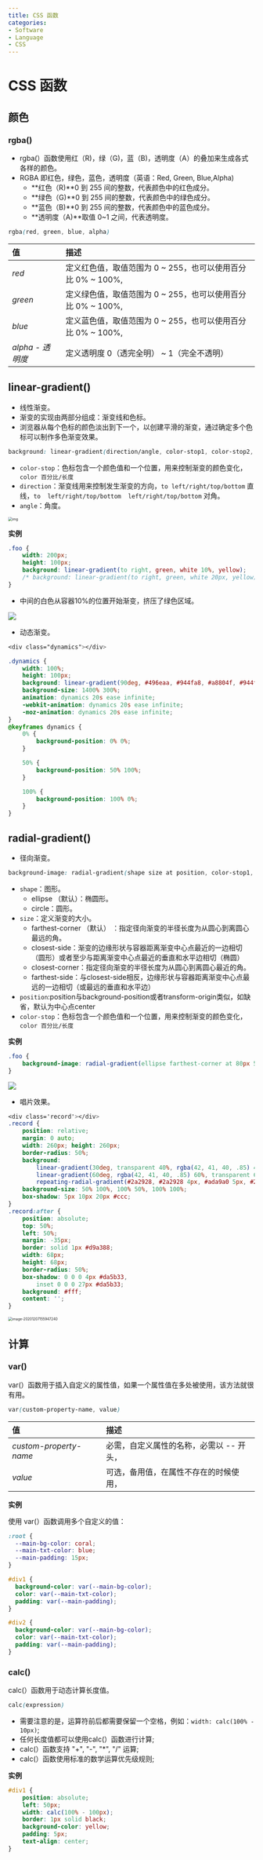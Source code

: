 ```yaml
---
title: CSS 函数
categories:
- Software
- Language
- CSS
---
```

# CSS 函数

## 颜色

### rgba()

- rgba(）函数使用红（R)，绿（G)，蓝（B)，透明度（A）的叠加来生成各式各样的颜色。
- RGBA 即红色，绿色，蓝色，透明度（英语：Red, Green, Blue,Alpha)
    - **红色（R)**0 到 255 间的整数，代表颜色中的红色成分。
    - **绿色（G)**0 到 255 间的整数，代表颜色中的绿色成分。
    - **蓝色（B)**0 到 255 间的整数，代表颜色中的蓝色成分。
    - **透明度（A)**取值 0~1 之间，代表透明度。

```css
rgba(red, green, blue, alpha)
```

| 值               | 描述                                                         |
| :--------------- | :----------------------------------------------------------- |
| *red*            | 定义红色值，取值范围为 0 ~ 255，也可以使用百分比 0% ~ 100%, |
| *green*          | 定义绿色值，取值范围为 0 ~ 255，也可以使用百分比 0% ~ 100%, |
| *blue*           | 定义蓝色值，取值范围为 0 ~ 255，也可以使用百分比 0% ~ 100%, |
| *alpha - 透明度* | 定义透明度 0（透完全明） ~ 1（完全不透明）                   |

## linear-gradient()

- 线性渐变。
- 渐变的实现由两部分组成：渐变线和色标。
- 浏览器从每个色标的颜色淡出到下一个，以创建平滑的渐变，通过确定多个色标可以制作多色渐变效果。

```css
background: linear-gradient(direction/angle, color-stop1, color-stop2, ...);
```

- `color-stop`：色标包含一个颜色值和一个位置，用来控制渐变的颜色变化，`color 百分比/长度`
- `direction`：渐变线用来控制发生渐变的方向，`to left/right/top/bottom` 直线，`to  left/right/top/bottom  left/right/top/bottom` 对角。
- `angle`：角度。

<img src="https://raw.githubusercontent.com/LuShan123888/Files/main/Pictures/2020-12-10-2020-12-07-1-7327147.jpeg" alt="img" style="zoom:50%;" />

**实例**

```css
.foo {
    width: 200px;
    height: 100px;
    background: linear-gradient(to right, green, white 10%, yellow);
    /* background: linear-gradient(to right, green, white 20px, yellow); 等同 */
}
```

- 中间的白色从容器10%的位置开始渐变，挤压了绿色区域。

![](https://raw.githubusercontent.com/LuShan123888/Files/main/Pictures/2020-12-10-2020-12-07-image-20201207155150568.png)

- 动态渐变。

```css
<div class="dynamics"></div>

.dynamics {
    width: 100%;
    height: 100px;
    background: linear-gradient(90deg, #496eaa, #944fa8, #a8804f, #944fa8, #496eaa);
    background-size: 1400% 300%;
    animation: dynamics 20s ease infinite;
    -webkit-animation: dynamics 20s ease infinite;
    -moz-animation: dynamics 20s ease infinite;
}
@keyframes dynamics {
    0% {
        background-position: 0% 0%;
    }

    50% {
        background-position: 50% 100%;
    }

    100% {
        background-position: 100% 0%;
    }
}
```

## radial-gradient()

- 径向渐变。

```css
background-image: radial-gradient(shape size at position, color-stop1, color-stop2,...);
```

- `shape`：图形。
    - ellipse （默认）：椭圆形。
    - circle：圆形。
- `size`：定义渐变的大小。
    - farthest-corner （默认） ：指定径向渐变的半径长度为从圆心到离圆心最远的角。
    - closest-side：渐变的边缘形状与容器距离渐变中心点最近的一边相切（圆形）或者至少与距离渐变中心点最近的垂直和水平边相切（椭圆）
    - closest-corner：指定径向渐变的半径长度为从圆心到离圆心最近的角。
    - farthest-side：与closest-side相反，边缘形状与容器距离渐变中心点最远的一边相切（或最远的垂直和水平边）
- `position`:position与background-position或者transform-origin类似，如缺省，默认为中心点center
- `color-stop`：色标包含一个颜色值和一个位置，用来控制渐变的颜色变化，`color 百分比/长度`

**实例**

```css
.foo {
    background-image: radial-gradient(ellipse farthest-corner at 80px 50px, red, yellow, green);
}
```

![](https://raw.githubusercontent.com/LuShan123888/Files/main/Pictures/2020-12-10-2020-12-07-image-20201207155646510.png)

- 唱片效果。

```css
<div class='record'></div>
.record {
    position: relative;
    margin: 0 auto;
    width: 260px; height: 260px;
    border-radius: 50%;
    background:
        linear-gradient(30deg, transparent 40%, rgba(42, 41, 40, .85) 40%) no-repeat 100% 0,
        linear-gradient(60deg, rgba(42, 41, 40, .85) 60%, transparent 60%) no-repeat 0 100%,
        repeating-radial-gradient(#2a2928, #2a2928 4px, #ada9a0 5px, #2a2928 6px);
    background-size: 50% 100%, 100% 50%, 100% 100%;
    box-shadow: 5px 10px 20px #ccc;
}
.record:after {
    position: absolute;
    top: 50%;
    left: 50%;
    margin: -35px;
    border: solid 1px #d9a388;
    width: 68px;
    height: 68px;
    border-radius: 50%;
    box-shadow: 0 0 0 4px #da5b33,
        inset 0 0 0 27px #da5b33;
    background: #fff;
    content: '';
}
```

<img src="https://raw.githubusercontent.com/LuShan123888/Files/main/Pictures/2020-12-10-2020-12-07-image-20201207155947240.png" alt="image-20201207155947240" style="zoom:50%;" />

## 计算

### var()

var(）函数用于插入自定义的属性值，如果一个属性值在多处被使用，该方法就很有用。

```css
var(custom-property-name, value)
```

| 值                     | 描述                                     |
| :--------------------- | :--------------------------------------- |
| *custom-property-name* | 必需，自定义属性的名称，必需以 -- 开头， |
| *value*                | 可选，备用值，在属性不存在的时候使用，   |

**实例**

使用 var(）函数调用多个自定义的值：

```css
:root {
  --main-bg-color: coral;
  --main-txt-color: blue;
  --main-padding: 15px;
}

#div1 {
  background-color: var(--main-bg-color);
  color: var(--main-txt-color);
  padding: var(--main-padding);
}

#div2 {
  background-color: var(--main-bg-color);
  color: var(--main-txt-color);
  padding: var(--main-padding);
}
```

### calc()

calc(）函数用于动态计算长度值。

```css
calc(expression)
```

- 需要注意的是，运算符前后都需要保留一个空格，例如：`width: calc(100% - 10px)`;
- 任何长度值都可以使用calc(）函数进行计算;
- calc(）函数支持 "+", "-", "*", "/" 运算;
- calc(）函数使用标准的数学运算优先级规则;

**实例**

```css
#div1 {
    position: absolute;
    left: 50px;
    width: calc(100% - 100px);
    border: 1px solid black;
    background-color: yellow;
    padding: 5px;
    text-align: center;
}
```

